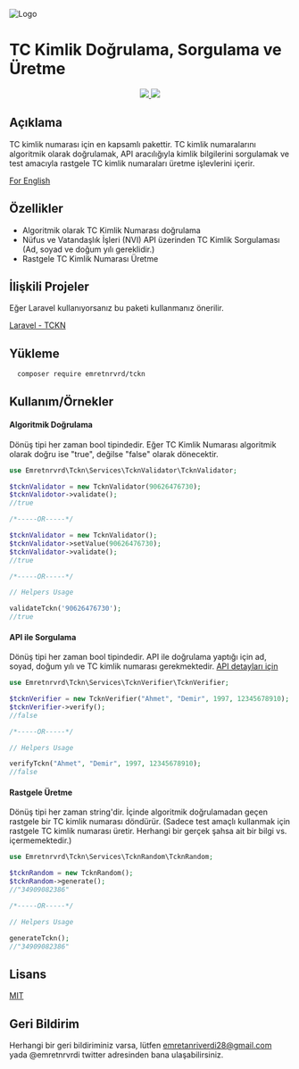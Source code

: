 ![Logo](https://repository-images.githubusercontent.com/631359345/bd77803e-61c1-4350-89f3-9f7112c8aab1)

    
# TC Kimlik Doğrulama, Sorgulama ve Üretme

<div align="center">
  <a href="https://github.com/emretnrvrd/tckn-php/blob/main/LICENSE"> 
    <img src="https://img.shields.io/badge/License-MIT-green.svg">
  </a>
  <a href="https://github.com/emretnrvrd/tckn-php/blob/main/composer.json"> 
    <img src="https://img.shields.io/badge/PHP->=7.4-blue">
  </a>
</div>

## Açıklama

TC kimlik numarası için en kapsamlı pakettir. TC kimlik numaralarını algoritmik olarak doğrulamak, API aracılığıyla kimlik bilgilerini sorgulamak ve test amacıyla rastgele TC kimlik numaraları üretme işlevlerini içerir.

[For English](https://github.com/emretnrvrd/tckn-php/blob/main/README_EN.md)


## Özellikler

- Algoritmik olarak TC Kimlik Numarası doğrulama
- Nüfus ve Vatandaşlık İşleri (NVI) API üzerinden TC Kimlik Sorgulaması (Ad, soyad ve doğum yılı gereklidir.)
- Rastgele TC Kimlik Numarası Üretme

  
## İlişkili Projeler

Eğer Laravel kullanıyorsanız bu paketi kullanmanız önerilir.

[Laravel - TCKN](https://github.com/emretnrvrd/tckn-laravel)

  
## Yükleme 

```bash 
  composer require emretnrvrd/tckn
```
    
## Kullanım/Örnekler


#### Algoritmik Doğrulama
Dönüş tipi her zaman bool tipindedir. Eğer TC Kimlik Numarası algoritmik olarak doğru ise "true", değilse "false" olarak dönecektir. 
```php
use Emretnrvrd\Tckn\Services\TcknValidator\TcknValidator;

$tcknValidator = new TcknValidator(90626476730);
$tcknValidotor->validate();
//true

/*-----OR-----*/

$tcknValidator = new TcknValidator();
$tcknValidator->setValue(90626476730);
$tcknValidator->validate();
//true

/*-----OR-----*/

// Helpers Usage

validateTckn('90626476730');
//true
```

#### API ile Sorgulama
Dönüş tipi her zaman bool tipindedir. API ile doğrulama yaptığı için ad, soyad, doğum yılı ve TC kimlik numarası gerekmektedir.
[API detayları için](https://tckimlik.nvi.gov.tr/Service/KPSPublic.asmx?op=TCKimlikNoDogrula)

```php
use Emretnrvrd\Tckn\Services\TcknVerifier\TcknVerifier;

$tcknVerifier = new TcknVerifier("Ahmet", "Demir", 1997, 12345678910);
$tcknVerifier->verify();
//false

/*-----OR-----*/

// Helpers Usage

verifyTckn("Ahmet", "Demir", 1997, 12345678910);
//false
```


#### Rastgele Üretme
Dönüş tipi her zaman string'dir. İçinde algoritmik doğrulamadan geçen rastgele bir TC kimlik numarası döndürür. (Sadece test amaçlı kullanmak için rastgele TC kimlik numarası üretir. Herhangi bir gerçek şahsa ait bir bilgi vs. içermemektedir.)

```php
use Emretnrvrd\Tckn\Services\TcknRandom\TcknRandom;

$tcknRandom = new TcknRandom();
$tcknRandom->generate();
//"34909082386"

/*-----OR-----*/

// Helpers Usage

generateTckn();
//"34909082386"
```
## Lisans

[MIT](https://github.com/emretnrvrd/tckn-php/blob/main/LICENSE)

  
## Geri Bildirim

Herhangi bir geri bildiriminiz varsa, lütfen emretanriverdi28@gmail.com yada @emretnrvrdi twitter adresinden bana ulaşabilirsiniz.

  
